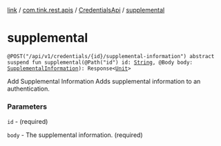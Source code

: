 [link](../../index.md) / [com.tink.rest.apis](../index.md) / [CredentialsApi](index.md) / [supplemental](./supplemental.md)

# supplemental

`@POST("/api/v1/credentials/{id}/supplemental-information") abstract suspend fun supplemental(@Path("id") id: `[`String`](https://kotlinlang.org/api/latest/jvm/stdlib/kotlin/-string/index.html)`, @Body body: `[`SupplementalInformation`](../../com.tink.rest.models/-supplemental-information/index.md)`): Response<`[`Unit`](https://kotlinlang.org/api/latest/jvm/stdlib/kotlin/-unit/index.html)`>`

Add Supplemental Information
Adds supplemental information to an authentication.

### Parameters

`id` - (required)

`body` - The supplemental information. (required)